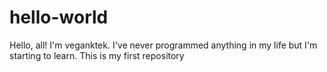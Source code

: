 # hello-world

Hello, all! 
I'm veganktek. I've never programmed anything in my life but I'm starting to learn.
This is my first repository
